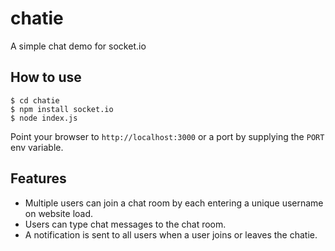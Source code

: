 
# chatie

A simple chat demo for socket.io

## How to use

```
$ cd chatie
$ npm install socket.io
$ node index.js
```

Point your browser to `http://localhost:3000` or a port by supplying the `PORT` env variable.

## Features

- Multiple users can join a chat room by each entering a unique username
on website load.
- Users can type chat messages to the chat room.
- A notification is sent to all users when a user joins or leaves
the chatie.
